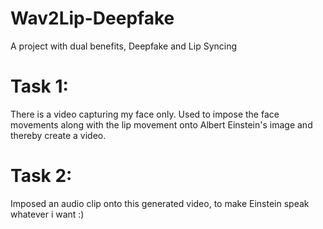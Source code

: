 # Wav2Lip-Deepfake
A project with dual benefits, Deepfake and Lip Syncing
# Task 1: <br>
There is a video capturing my face only. Used to impose the face movements along with the lip movement onto Albert Einstein's image and thereby create a video.<br>
# Task 2: <br>
Imposed an audio clip onto this generated video, to make Einstein speak whatever i want :)
